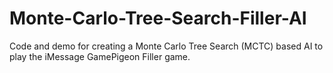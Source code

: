 # Monte-Carlo-Tree-Search-Filler-AI

Code and demo for creating a Monte Carlo Tree Search (MCTC) based AI to play the iMessage GamePigeon Filler game.
